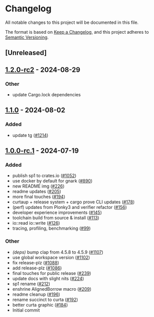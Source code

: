 # Changelog

All notable changes to this project will be documented in this file.

The format is based on [Keep a Changelog](https://keepachangelog.com/en/1.0.0/),
and this project adheres to [Semantic Versioning](https://semver.org/spec/v2.0.0.html).

## [Unreleased]

## [1.2.0-rc2](https://github.com/succinctlabs/sp1/compare/sp1-recursion-gnark-cli-v1.2.0-rc1...sp1-recursion-gnark-cli-v1.2.0-rc2) - 2024-08-29

### Other
- update Cargo.lock dependencies

## [1.1.0](https://github.com/succinctlabs/sp1/compare/sp1-recursion-gnark-cli-v1.0.1...sp1-recursion-gnark-cli-v1.1.0) - 2024-08-02

### Added
- update tg ([#1214](https://github.com/succinctlabs/sp1/pull/1214))

## [1.0.0-rc.1](https://github.com/succinctlabs/sp1/compare/sp1-recursion-gnark-cli-v1.0.0-rc.1...sp1-recursion-gnark-cli-v1.0.0-rc.1) - 2024-07-19

### Added

- publish sp1 to crates.io ([#1052](https://github.com/succinctlabs/sp1/pull/1052))
- use docker by default for gnark ([#890](https://github.com/succinctlabs/sp1/pull/890))
- new README img ([#226](https://github.com/succinctlabs/sp1/pull/226))
- readme updates ([#205](https://github.com/succinctlabs/sp1/pull/205))
- more final touches ([#194](https://github.com/succinctlabs/sp1/pull/194))
- curtaup + release system + cargo prove CLI updates ([#178](https://github.com/succinctlabs/sp1/pull/178))
- (perf) updates from Plonky3 and verifier refactor ([#156](https://github.com/succinctlabs/sp1/pull/156))
- developer experience improvements ([#145](https://github.com/succinctlabs/sp1/pull/145))
- toolchain build from source & install ([#113](https://github.com/succinctlabs/sp1/pull/113))
- io::read io::write ([#126](https://github.com/succinctlabs/sp1/pull/126))
- tracing, profiling, benchmarking ([#99](https://github.com/succinctlabs/sp1/pull/99))

### Other

- _(deps)_ bump clap from 4.5.8 to 4.5.9 ([#1107](https://github.com/succinctlabs/sp1/pull/1107))
- use global workspace version ([#1102](https://github.com/succinctlabs/sp1/pull/1102))
- fix release-plz ([#1088](https://github.com/succinctlabs/sp1/pull/1088))
- add release-plz ([#1086](https://github.com/succinctlabs/sp1/pull/1086))
- final touches for public release ([#239](https://github.com/succinctlabs/sp1/pull/239))
- update docs with slight nits ([#224](https://github.com/succinctlabs/sp1/pull/224))
- sp1 rename ([#212](https://github.com/succinctlabs/sp1/pull/212))
- enshrine AlignedBorrow macro ([#209](https://github.com/succinctlabs/sp1/pull/209))
- readme cleanup ([#196](https://github.com/succinctlabs/sp1/pull/196))
- rename succinct to curta ([#192](https://github.com/succinctlabs/sp1/pull/192))
- better curta graphic ([#184](https://github.com/succinctlabs/sp1/pull/184))
- Initial commit
